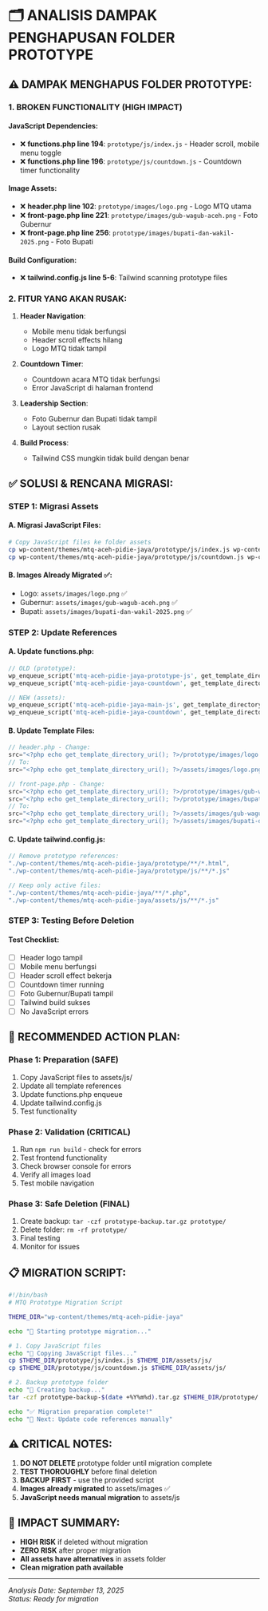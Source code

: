 # 🗂️ ANALISIS DAMPAK PENGHAPUSAN FOLDER PROTOTYPE

## ⚠️ DAMPAK MENGHAPUS FOLDER PROTOTYPE:

### **1. BROKEN FUNCTIONALITY (HIGH IMPACT)**

#### JavaScript Dependencies:
- ❌ **functions.php line 194**: `prototype/js/index.js` - Header scroll, mobile menu toggle
- ❌ **functions.php line 196**: `prototype/js/countdown.js` - Countdown timer functionality

#### Image Assets:
- ❌ **header.php line 102**: `prototype/images/logo.png` - Logo MTQ utama
- ❌ **front-page.php line 221**: `prototype/images/gub-wagub-aceh.png` - Foto Gubernur
- ❌ **front-page.php line 256**: `prototype/images/bupati-dan-wakil-2025.png` - Foto Bupati

#### Build Configuration:
- ❌ **tailwind.config.js line 5-6**: Tailwind scanning prototype files

### **2. FITUR YANG AKAN RUSAK:**

1. **Header Navigation**:
   - Mobile menu tidak berfungsi
   - Header scroll effects hilang
   - Logo MTQ tidak tampil

2. **Countdown Timer**:
   - Countdown acara MTQ tidak berfungsi
   - Error JavaScript di halaman frontend

3. **Leadership Section**:
   - Foto Gubernur dan Bupati tidak tampil
   - Layout section rusak

4. **Build Process**:
   - Tailwind CSS mungkin tidak build dengan benar

## ✅ SOLUSI & RENCANA MIGRASI:

### **STEP 1: Migrasi Assets**

#### A. Migrasi JavaScript Files:
```bash
# Copy JavaScript files ke folder assets
cp wp-content/themes/mtq-aceh-pidie-jaya/prototype/js/index.js wp-content/themes/mtq-aceh-pidie-jaya/assets/js/
cp wp-content/themes/mtq-aceh-pidie-jaya/prototype/js/countdown.js wp-content/themes/mtq-aceh-pidie-jaya/assets/js/
```

#### B. Images Already Migrated ✅:
- Logo: `assets/images/logo.png` ✅
- Gubernur: `assets/images/gub-wagub-aceh.png` ✅  
- Bupati: `assets/images/bupati-dan-wakil-2025.png` ✅

### **STEP 2: Update References**

#### A. Update functions.php:
```php
// OLD (prototype):
wp_enqueue_script('mtq-aceh-pidie-jaya-prototype-js', get_template_directory_uri() . '/prototype/js/index.js', array(), _S_VERSION, true);
wp_enqueue_script('mtq-aceh-pidie-jaya-countdown', get_template_directory_uri() . '/prototype/js/countdown.js', array(), _S_VERSION, true);

// NEW (assets):
wp_enqueue_script('mtq-aceh-pidie-jaya-main-js', get_template_directory_uri() . '/assets/js/index.js', array(), _S_VERSION, true);
wp_enqueue_script('mtq-aceh-pidie-jaya-countdown', get_template_directory_uri() . '/assets/js/countdown.js', array(), _S_VERSION, true);
```

#### B. Update Template Files:
```php
// header.php - Change:
src="<?php echo get_template_directory_uri(); ?>/prototype/images/logo.png"
// To:
src="<?php echo get_template_directory_uri(); ?>/assets/images/logo.png"

// front-page.php - Change:
src="<?php echo get_template_directory_uri(); ?>/prototype/images/gub-wagub-aceh.png"
src="<?php echo get_template_directory_uri(); ?>/prototype/images/bupati-dan-wakil-2025.png"
// To:
src="<?php echo get_template_directory_uri(); ?>/assets/images/gub-wagub-aceh.png"
src="<?php echo get_template_directory_uri(); ?>/assets/images/bupati-dan-wakil-2025.png"
```

#### C. Update tailwind.config.js:
```javascript
// Remove prototype references:
"./wp-content/themes/mtq-aceh-pidie-jaya/prototype/**/*.html",
"./wp-content/themes/mtq-aceh-pidie-jaya/prototype/js/**/*.js"

// Keep only active files:
"./wp-content/themes/mtq-aceh-pidie-jaya/**/*.php",
"./wp-content/themes/mtq-aceh-pidie-jaya/assets/js/**/*.js"
```

### **STEP 3: Testing Before Deletion**

#### Test Checklist:
- [ ] Header logo tampil
- [ ] Mobile menu berfungsi
- [ ] Header scroll effect bekerja
- [ ] Countdown timer running
- [ ] Foto Gubernur/Bupati tampil
- [ ] Tailwind build sukses
- [ ] No JavaScript errors

## 🎯 RECOMMENDED ACTION PLAN:

### **Phase 1: Preparation (SAFE)**
1. Copy JavaScript files to assets/js/
2. Update all template references
3. Update functions.php enqueue
4. Update tailwind.config.js
5. Test functionality

### **Phase 2: Validation (CRITICAL)**
1. Run `npm run build` - check for errors
2. Test frontend functionality
3. Check browser console for errors
4. Verify all images load
5. Test mobile navigation

### **Phase 3: Safe Deletion (FINAL)**
1. Create backup: `tar -czf prototype-backup.tar.gz prototype/`
2. Delete folder: `rm -rf prototype/`
3. Final testing
4. Monitor for issues

## 📋 MIGRATION SCRIPT:

```bash
#!/bin/bash
# MTQ Prototype Migration Script

THEME_DIR="wp-content/themes/mtq-aceh-pidie-jaya"

echo "🚀 Starting prototype migration..."

# 1. Copy JavaScript files
echo "📁 Copying JavaScript files..."
cp $THEME_DIR/prototype/js/index.js $THEME_DIR/assets/js/
cp $THEME_DIR/prototype/js/countdown.js $THEME_DIR/assets/js/

# 2. Backup prototype folder
echo "💾 Creating backup..."
tar -czf prototype-backup-$(date +%Y%m%d).tar.gz $THEME_DIR/prototype/

echo "✅ Migration preparation complete!"
echo "📝 Next: Update code references manually"
```

## ⚠️ CRITICAL NOTES:

1. **DO NOT DELETE** prototype folder until migration complete
2. **TEST THOROUGHLY** before final deletion
3. **BACKUP FIRST** - use the provided script
4. **Images already migrated** to assets/images ✅
5. **JavaScript needs manual migration** to assets/js

## 🎯 IMPACT SUMMARY:

- **HIGH RISK** if deleted without migration
- **ZERO RISK** after proper migration
- **All assets have alternatives** in assets folder
- **Clean migration path available**

---
*Analysis Date: September 13, 2025*  
*Status: Ready for migration*
